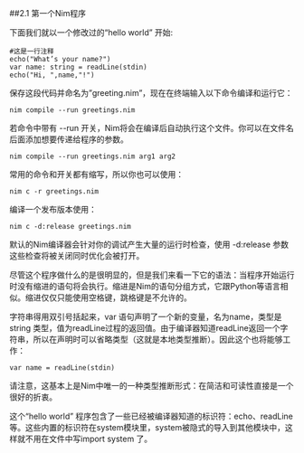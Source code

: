 ##2.1 第一个Nim程序

下面我们就以一个修改过的“hello world” 开始:
    
    #这是一行注释
    echo("What’s your name?") 
    var name: string = readLine(stdin)
    echo("Hi, ",name,"!")
 
保存这段代码并命名为”greeting.nim”，现在在终端输入以下命令编译和运行它：

    nim compile --run greetings.nim 

若命令中带有 --run 开关，Nim将会在编译后自动执行这个文件。你可以在文件名后面添加想要传递给程序的参数。

    nim compile --run greetings.nim arg1 arg2

常用的命令和开关都有缩写，所以你也可以使用：

`nim c -r greetings.nim`

编译一个发布版本使用：

`nim c -d:release greetings.nim`

默认的Nim编译器会针对你的调试产生大量的运行时检查，使用 -d:release 参数这些检查将被关闭同时优化会被打开。

尽管这个程序做什么的是很明显的，但是我们来看一下它的语法：当程序开始运行时没有缩进的语句将会执行。缩进是Nim的语句分组方式，它跟Python等语言相似。缩进仅仅只能使用空格键，跳格键是不允许的。

字符串得用双引号括起来，var 语句声明了一个新的变量，名为name，类型是 string 类型，值为readLine过程的返回值。由于编译器知道readLine返回一个字符串，所以在声明时可以省略类型（这就是本地类型推断）。因此这个也将能够工作：

`var name = readLine(stdin) `

请注意，这基本上是Nim中唯一的一种类型推断形式：在简洁和可读性直接是一个很好的折衷。

这个“hello world” 程序包含了一些已经被编译器知道的标识符：echo、readLine等。这些内置的标识符在system模块里，system被隐式的导入到其他模块中，这样就不用在文件中写import system 了。



